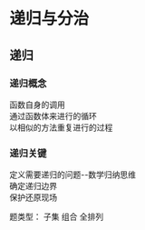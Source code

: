 # 递归与分治

## 递归

### 递归概念  
函数自身的调用  
通过函数体来进行的循环  
以相似的方法重复进行的过程  

### 递归关键  
定义需要递归的问题--数学归纳思维  
确定递归边界  
保护还原现场  



题类型：
子集
组合
全排列 
